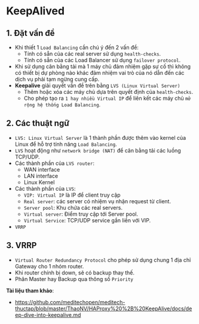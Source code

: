 # KeepAlived

## 1. Đặt vấn đề
- Khi thiết 1 `Load Balancing` cần chú ý đến 2 vấn đề:
  + Tính có sẵn của các real server sử dụng `health-checks`.
  + Tính có sẵn của các Load Balancer sử dụng `failover protocol`.
- Khi sử dụng cân bằng tải mà 1 máy chủ đảm nhiệm gặp sự cố thì không có thiết bị dự phòng nào khác đảm nhiệm vai trò của nó dẫn đến các dịch vụ phải tạm ngừng cung cấp.
- **Keepalive** giải quyết vấn đề trên bằng `LVS (Linux Virtual Server)` 
    + Thêm hoặc xóa các máy chủ dựa trên quyết định của `health-checks`.
    + Cho phép tạo ra `1 hay nhiều Virtual IP` để liên kết các máy chủ `mở rộng hệ thống Load Balancing`.

## 2. Các thuật ngữ
- `LVS: Linux Virtual Server` là 1 thành phần được thêm vào kernel của Linux để hỗ trợ tính năng `Load Balancing`.
- `LVS` hoạt động như `network bridge (NAT)` để cân bằng tải các luồng TCP/UDP.
- Các thành phần của `LVS router`:
   + WAN interface
   + LAN interface
   + Linux Kernel
- Các thành phần của `LVS`:
   + `VIP: Virtual IP` là IP để client truy cập
   + `Real server`: các server có nhiệm vụ nhận request từ client.
   + `Server pool`: Khu chứa các real servers.
   + `Virtual server`: Điểm truy cập tới Server pool.
   + `Virtual Service`: TCP/UDP service gắn liền với VIP.
- `VRRP`

## 3. VRRP
- `Virtual Router Redundancy Protocol` cho phép sử dụng chung 1 địa chỉ Gateway cho 1 nhóm router. 
- Khi router chính bị down, sẽ có backup thay thế.
- Phân Master hay Backup qua thông số `Priority`

   
__Tài liệu tham khảo__:
- https://github.com/meditechopen/meditech-thuctap/blob/master/ThaoNV/HAProxy%20%2B%20KeepAlive/docs/deep-dive-into-keepalive.md
